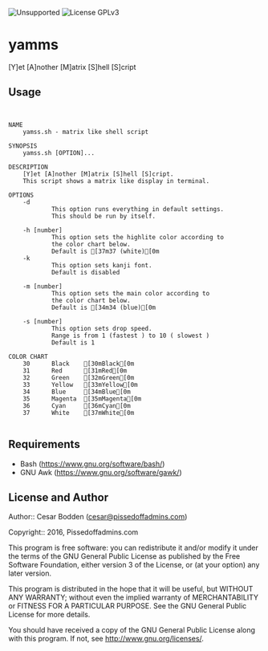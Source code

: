 ![Unsupported](https://img.shields.io/badge/development_status-in_progress-green.svg) ![License GPLv3](https://img.shields.io/badge/license-GPLv3-green.svg)

yamms
====

[Y]et [A]nother [M]atrix [S]hell [S]cript

Usage
----

<pre><code>

NAME
    yamss.sh - matrix like shell script

SYNOPSIS
    yamss.sh [OPTION]...

DESCRIPTION
    [Y]et [A]nother [M]atrix [S]hell [S]cript.
    This script shows a matrix like display in terminal.

OPTIONS
    -d
            This option runs everything in default settings.
            This should be run by itself.

    -h [number]
            This option sets the highlite color according to
            the color chart below.
            Default is [37m37 (white)[0m
    -k
            This option sets kanji font.
            Default is disabled

    -m [number]
            This option sets the main color according to
            the color chart below.
            Default is [34m34 (blue)[0m

    -s [number]
            This option sets drop speed.
            Range is from 1 (fastest ) to 10 ( slowest )
            Default is 1

COLOR CHART
    30      Black    [30mBlack[0m
    31      Red      [31mRed[0m
    32      Green    [32mGreen[0m
    33      Yellow   [33mYellow[0m
    34      Blue     [34mBlue[0m
    35      Magenta  [35mMagenta[0m
    36      Cyan     [36mCyan[0m
    37      White    [37mWhite[0m

</code></pre>

Requirements
----

- Bash (https://www.gnu.org/software/bash/)
- GNU Awk (https://www.gnu.org/software/gawk/)


License and Author
----

Author:: Cesar Bodden (cesar@pissedoffadmins.com)

Copyright:: 2016, Pissedoffadmins.com

This program is free software: you can redistribute it and/or modify
it under the terms of the GNU General Public License as published by
the Free Software Foundation, either version 3 of the License, or
(at your option) any later version.

This program is distributed in the hope that it will be useful,
but WITHOUT ANY WARRANTY; without even the implied warranty of
MERCHANTABILITY or FITNESS FOR A PARTICULAR PURPOSE.  See the
GNU General Public License for more details.

You should have received a copy of the GNU General Public License
along with this program.  If not, see <http://www.gnu.org/licenses/>.
